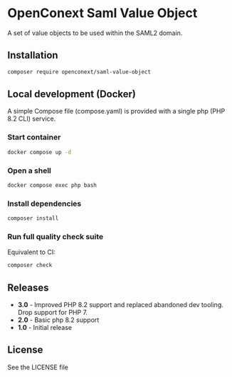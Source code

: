 # OpenConext Saml Value Object

A set of value objects to be used within the SAML2 domain.

## Installation

```sh
composer require openconext/saml-value-object
```

## Local development (Docker)
A simple Compose file (compose.yaml) is provided with a single php (PHP 8.2 CLI) service.

### Start container
```sh
docker compose up -d
```

### Open a shell
```sh
docker compose exec php bash
```

### Install dependencies
```sh
composer install
```

### Run full quality check suite
Equivalent to CI:
```sh
composer check
```

## Releases

- **3.0** - Improved PHP 8.2 support and replaced abandoned dev tooling. Drop support for PHP 7.
- **2.0** - Basic php 8.2 support
- **1.0** - Initial release

## License

See the LICENSE file
